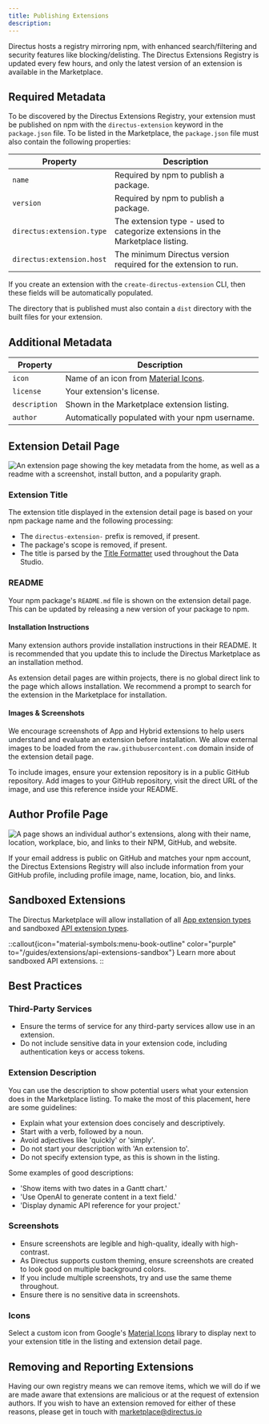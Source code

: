 ```yaml
---
title: Publishing Extensions
description:
---
```


Directus hosts a registry mirroring npm, with enhanced search/filtering and security features like blocking/delisting. The Directus Extensions Registry is updated every few hours, and only the latest version of an extension is available in the Marketplace.

## Required Metadata

To be discovered by the Directus Extensions Registry, your extension must be published on npm with the `directus-extension` keyword in the `package.json` file. To be listed in the Marketplace, the `package.json` file must also contain the following properties:

| Property                  | Description                                                                    |
| ------------------------- | ------------------------------------------------------------------------------ |
| `name`                    | Required by npm to publish a package.                                          |
| `version`                 | Required by npm to publish a package.                                          |
| `directus:extension.type` | The extension type - used to categorize extensions in the Marketplace listing. |
| `directus:extension.host` | The minimum Directus version required for the extension to run.                |

If you create an extension with the `create-directus-extension` CLI, then these fields will be automatically populated.

The directory that is published must also contain a `dist` directory with the built files for your extension.

## Additional Metadata

| Property      | Description                                                            |
| ------------- | ---------------------------------------------------------------------- |
| `icon`        | Name of an icon from [Material Icons](https://fonts.google.com/icons). |
| `license`     | Your extension's license.                                              |
| `description` | Shown in the Marketplace extension listing.                            |
| `author`      | Automatically populated with your npm username.                        |

## Extension Detail Page

![An extension page showing the key metadata from the home, as well as a readme with a screenshot, install button, and a popularity graph.](https://product-team.directus.app/assets/98118508-cea1-487c-a57b-ea7a44fb44ff.png)

### Extension Title

The extension title displayed in the extension detail page is based on your npm package name and the following
processing:

- The `directus-extension-` prefix is removed, if present.
- The package's scope is removed, if present.
- The title is parsed by the [Title Formatter](https://github.com/directus/format-title) used throughout the Data Studio.

### README

Your npm package's `README.md` file is shown on the extension detail page. This can be updated by releasing a new version of your package to npm.

#### Installation Instructions

Many extension authors provide installation instructions in their README. It is recommended that you update this to include the Directus Marketplace as an installation method.

As extension detail pages are within projects, there is no global direct link to the page which allows installation. We recommend a prompt to search for the extension in the Marketplace for installation.

#### Images & Screenshots

We encourage screenshots of App and Hybrid extensions to help users understand and evaluate an extension before installation. We allow external images to be loaded from the `raw.githubusercontent.com` domain inside of the extension detail page.

To include images, ensure your extension repository is in a public GitHub repository. Add images to your GitHub repository, visit the direct URL of the image, and use this reference inside your README.

## Author Profile Page

![A page shows an individual author's extensions, along with their name, location, workplace, bio, and links to their NPM, GitHub, and website.](https://product-team.directus.app/assets/401b4e88-5343-4f41-bc9c-9714c912e040.png)

If your email address is public on GitHub and matches your npm account, the Directus Extensions Registry will also include information from your GitHub profile, including profile image, name, location, bio, and links.

## Sandboxed Extensions

The Directus Marketplace will allow installation of all [App extension types](/guides/extensions/app-extensions) and sandboxed [API extension types](/guides/extensions/api-extensions). 

::callout{icon="material-symbols:menu-book-outline" color="purple" to="/guides/extensions/api-extensions-sandbox"}
Learn more about sandboxed API extensions.
::

## Best Practices

### Third-Party Services

- Ensure the terms of service for any third-party services allow use in an extension.
- Do not include sensitive data in your extension code, including authentication keys or access tokens.

### Extension Description

You can use the description to show potential users what your extension does in the Marketplace listing. To make the most of this placement, here are some guidelines:

- Explain what your extension does concisely and descriptively.
- Start with a verb, followed by a noun.
- Avoid adjectives like 'quickly' or 'simply'.
- Do not start your description with 'An extension to'.
- Do not specify extension type, as this is shown in the listing.

Some examples of good descriptions:

- 'Show items with two dates in a Gantt chart.'
- 'Use OpenAI to generate content in a text field.'
- 'Display dynamic API reference for your project.'

### Screenshots

- Ensure screenshots are legible and high-quality, ideally with high-contrast.
- As Directus supports custom theming, ensure screenshots are created to look good on multiple background colors.
- If you include multiple screenshots, try and use the same theme throughout.
- Ensure there is no sensitive data in screenshots.

### Icons

Select a custom icon from Google's [Material Icons](https://fonts.google.com/icons) library to display next to your extension title in the listing and extension detail page.

## Removing and Reporting Extensions

Having our own registry means we can remove items, which we will do if we are made aware that extensions are malicious
or at the request of extension authors. If you wish to have an extension removed for either of these reasons, please get in touch with marketplace@directus.io
